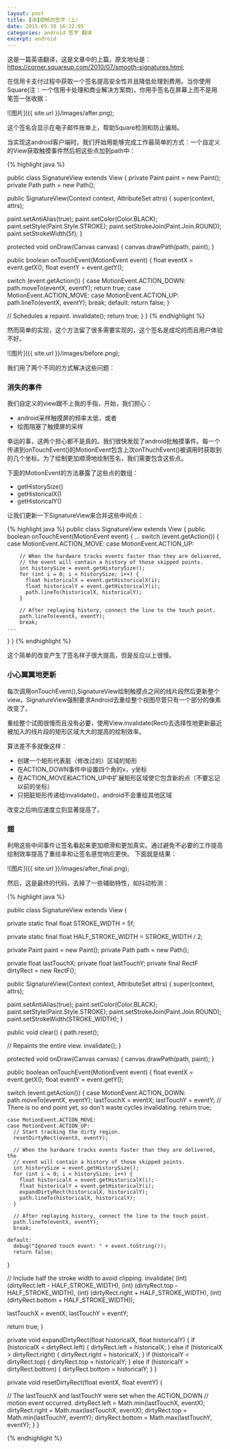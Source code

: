 ```yaml
---
layout: post
title: [译]顺畅的签字（上）
date: 2015-05-30 16:22:05
categories: android 签字 翻译
excerpt: android
---
```


这是一篇英语翻译，这是文章中的上篇，原文地址是：https://corner.squareup.com/2010/07/smooth-signatures.html;

在信用卡支付过程中获取一个签名提高安全性并且降低处理到费用。当你使用Square(注：一个信用卡处理和商业解决方案商)，你用手签名在屏幕上而不是用笔签一张收据：

  ![图片]({{ site.url }}/images/after.png);

这个签名会显示在电子邮件账单上，帮助Square检测和防止骗局。

当实现这android客户端时，我们开始用能够完成工作最简单的方式：一个自定义的View获取触摸事件然后把这些点加到path中：

 {% highlight java %}

 public class SignatureView extends View {
 private Paint paint = new Paint();
 private Path path = new Path();

 public SignatureView(Context context, AttributeSet attrs) {
   super(context, attrs);

   paint.setAntiAlias(true);
   paint.setColor(Color.BLACK);
   paint.setStyle(Paint.Style.STROKE);
   paint.setStrokeJoin(Paint.Join.ROUND);
   paint.setStrokeWidth(5f);
 }

 protected void onDraw(Canvas canvas) {
   canvas.drawPath(path, paint);
 }

 public boolean onTouchEvent(MotionEvent event) {
   float eventX = event.getX();
   float eventY = event.getY();

   switch (event.getAction()) {
     case MotionEvent.ACTION_DOWN:
       path.moveTo(eventX, eventY);
       return true;
     case MotionEvent.ACTION_MOVE:
     case MotionEvent.ACTION_UP:
       path.lineTo(eventX, eventY);
       break;
     default:
       return false;
   }

   // Schedules a repaint.
   invalidate();
   return true;
 }
}
 {% endhighlight %}

 然而简单的实现，这个方法留了很多需要实现的，这个签名是成坨的而且用户体验不好。

 ![图片]({{ site.url }}/images/before.png);

我们用了两个不同的方式解决这些问题：
  <h3>消失的事件</h3>
  我们自定义的view跟不上我的手指，开始，我们担心：
    <ul>
      <li>android采样触摸屏的频率太低，或者</li>
      <li>绘图阻塞了触摸屏的采样</li>
    </ul>
幸运的事，这两个担心都不是真的。我们很快发现了android批触摸事件。每一个传递到onTouchEvent()的MotionEvent包含上次onThuchEvent()被调用时获取到的几个坐标。为了绘制更加顺滑地绘制签名，我们需要包含这些点。

下面的MotionEvent的方法暴露了这些点的数组：
  <ul>
    <li>getHistorySize()</li>
    <li>getHistoricalX()</li>
    <li>getHistoricalY()</li>
  </ul>

让我们更新一下SignatureView来合并这些中间点：

 {% highlight java %}
 public class SignatureView extends View {
  public boolean onTouchEvent(MotionEvent event) {
    ...
    switch (event.getAction()) {
      case MotionEvent.ACTION_MOVE:
      case MotionEvent.ACTION_UP:

        // When the hardware tracks events faster than they are delivered,
        // the event will contain a history of those skipped points.
        int historySize = event.getHistorySize();
        for (int i = 0; i < historySize; i++) {
          float historicalX = event.getHistoricalX(i);
          float historicalY = event.getHistoricalY(i);
          path.lineTo(historicalX, historicalY);
        }

        // After replaying history, connect the line to the touch point.
        path.lineTo(eventX, eventY);
        break;
    ...
  }
}
 {% endhighlight %}

 这个简单的改变产生了签名样子很大提高，但是反应以上很慢。

 <h3>小心翼翼地更新</h3>

 每次调用onTouchEvent(),SignatureView绘制触摸点之间的线片段然后更新整个view。SignatureView强制要求Android去重绘整个视图尽管只有一个部分的像素改变了。

 重绘整个试图很慢而且没有必要，使用View.invalidate(Rect)去选择性地更新最近被加入的线片段的矩形区域大大的提高的绘制效率。

 算法差不多就像这样：
  <ul>
    <li>创建一个矩形代表脏（修改过的）区域的矩形</li>
    <li>在ACTION_DOWN事件中设置四个角的x，y坐标</li>
    <li>在ACTION_MOVE和ACTION_UP中扩展矩形区域使它包含新的点（不要忘记以前的坐标）</li>
    <li>只把脏矩形传递给invalidate()，android不会重绘其他区域</li>
  </ul>
改变之后响应速度立刻显著提高了。

<h3>翅</h3>

利用这些中间事件让签名看起来更加顺滑和更加真实。通过避免不必要的工作提高绘制效率提高了重绘率和让签名感觉响应更快。
下面就是结果：

![图片]({{ site.url }}/images/after_final.png);

然后，这是最终的代码，去掉了一些辅助特性，如抖动检测：

{% highlight java %}

public class SignatureView extends View {

private static final float STROKE_WIDTH = 5f;

private static final float HALF_STROKE_WIDTH = STROKE_WIDTH / 2;

private Paint paint = new Paint();
private Path path = new Path();


private float lastTouchX;
private float lastTouchY;
private final RectF dirtyRect = new RectF();

public SignatureView(Context context, AttributeSet attrs) {
  super(context, attrs);

  paint.setAntiAlias(true);
  paint.setColor(Color.BLACK);
  paint.setStyle(Paint.Style.STROKE);
  paint.setStrokeJoin(Paint.Join.ROUND);
  paint.setStrokeWidth(STROKE_WIDTH);
}


public void clear() {
  path.reset();

  // Repaints the entire view.
  invalidate();
}

protected void onDraw(Canvas canvas) {
  canvas.drawPath(path, paint);
}


public boolean onTouchEvent(MotionEvent event) {
  float eventX = event.getX();
  float eventY = event.getY();

  switch (event.getAction()) {
    case MotionEvent.ACTION_DOWN:
      path.moveTo(eventX, eventY);
      lastTouchX = eventX;
      lastTouchY = eventY;
      // There is no end point yet, so don't waste cycles invalidating.
      return true;

    case MotionEvent.ACTION_MOVE:
    case MotionEvent.ACTION_UP:
      // Start tracking the dirty region.
      resetDirtyRect(eventX, eventY);

      // When the hardware tracks events faster than they are delivered, the
      // event will contain a history of those skipped points.
      int historySize = event.getHistorySize();
      for (int i = 0; i < historySize; i++) {
        float historicalX = event.getHistoricalX(i);
        float historicalY = event.getHistoricalY(i);
        expandDirtyRect(historicalX, historicalY);
        path.lineTo(historicalX, historicalY);
      }

      // After replaying history, connect the line to the touch point.
      path.lineTo(eventX, eventY);
      break;

    default:
      debug("Ignored touch event: " + event.toString());
      return false;
  }

  // Include half the stroke width to avoid clipping.
  invalidate(
      (int) (dirtyRect.left - HALF_STROKE_WIDTH),
      (int) (dirtyRect.top - HALF_STROKE_WIDTH),
      (int) (dirtyRect.right + HALF_STROKE_WIDTH),
      (int) (dirtyRect.bottom + HALF_STROKE_WIDTH));

  lastTouchX = eventX;
  lastTouchY = eventY;

  return true;
}


private void expandDirtyRect(float historicalX, float historicalY) {
  if (historicalX < dirtyRect.left) {
    dirtyRect.left = historicalX;
  } else if (historicalX > dirtyRect.right) {
    dirtyRect.right = historicalX;
  }
  if (historicalY < dirtyRect.top) {
    dirtyRect.top = historicalY;
  } else if (historicalY > dirtyRect.bottom) {
    dirtyRect.bottom = historicalY;
  }
}


private void resetDirtyRect(float eventX, float eventY) {

  // The lastTouchX and lastTouchY were set when the ACTION_DOWN
  // motion event occurred.
  dirtyRect.left = Math.min(lastTouchX, eventX);
  dirtyRect.right = Math.max(lastTouchX, eventX);
  dirtyRect.top = Math.min(lastTouchY, eventY);
  dirtyRect.bottom = Math.max(lastTouchY, eventY);
}
}

{% endhighlight %}
